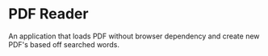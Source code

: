 # PDF Reader
An application that loads PDF without browser dependency and create new PDF's based off searched words.
